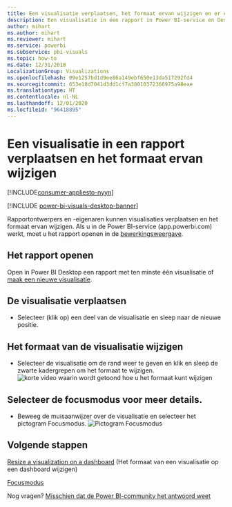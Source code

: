 ```yaml
---
title: Een visualisatie verplaatsen, het formaat ervan wijzigen en er een pop-out van maken
description: Een visualisatie in een rapport in Power BI-service en Desktop verplaatsen en het formaat ervan wijzigen
author: mihart
ms.author: mihart
ms.reviewer: mihart
ms.service: powerbi
ms.subservice: pbi-visuals
ms.topic: how-to
ms.date: 12/31/2018
LocalizationGroup: Visualizations
ms.openlocfilehash: 09e1257bd1d9ee86a149ebf650e13da517292fd4
ms.sourcegitcommit: 653e18d7041d3dd1cf7a38010372366975a98eae
ms.translationtype: HT
ms.contentlocale: nl-NL
ms.lasthandoff: 12/01/2020
ms.locfileid: "96418895"
---
```

# <a name="move-and-resize-a-visualization-in-a-report"></a>Een visualisatie in een rapport verplaatsen en het formaat ervan wijzigen

[!INCLUDE[consumer-appliesto-nyyn](../includes/consumer-appliesto-nyyn.md)]    

[!INCLUDE [power-bi-visuals-desktop-banner](../includes/power-bi-visuals-desktop-banner.md)]

Rapportontwerpers en -eigenaren kunnen visualisaties verplaatsen en het formaat ervan wijzigen. Als u in de Power BI-service (app.powerbi.com) werkt, moet u het rapport openen in de [bewerkingsweergave](../create-reports/service-interact-with-a-report-in-editing-view.md). 

## <a name="open-the-report"></a>Het rapport openen
Open in Power BI Desktop een rapport met ten minste één visualisatie of [maak een nieuwe visualisatie](power-bi-report-add-visualizations-i.md). 

## <a name="move-the-visualization"></a>De visualisatie verplaatsen
* Selecteer (klik op) een deel van de visualisatie en sleep naar de nieuwe positie.

## <a name="resize-the-visualization"></a>Het formaat van de visualisatie wijzigen
* Selecteer de visualisatie om de rand weer te geven en klik en sleep de zwarte kadergrepen om het formaat te wijzigen.  
  ![korte video waarin wordt getoond hoe u het formaat kunt wijzigen](media/power-bi-visualization-move-and-resize/untitled.gif)

## <a name="select-focus-mode-to-see-more-detail"></a>Selecteer de focusmodus voor meer details.
* Beweeg de muisaanwijzer over de visualisatie en selecteer het pictogram Focusmodus.
  ![Pictogram Focusmodus](media/power-bi-visualization-move-and-resize/pbi_popouticon.jpg)

## <a name="next-steps"></a>Volgende stappen
[Resize a visualization on a dashboard](../create-reports/service-dashboard-edit-tile.md) (Het formaat van een visualisatie op een dashboard wijzigen)  

[Focusmodus](../consumer/end-user-focus.md)

Nog vragen? [Misschien dat de Power BI-community het antwoord weet](https://community.powerbi.com/)

